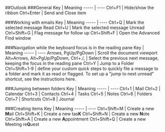 ##Outlook
###General
Key  | Meaning
-----  | ----
Ctrl+F1  | Hide/show the ribbon
Ctrl+Enter  | Send and Close item
 
###Working with emails
Key  | Meaning
-----  | ----
Ctrl+Q  | Mark the selected message Read
Ctrl+U  | Mark the selected message Unread
Ctrl+Shift+G  | Flag message for follow up
Ctrl+Shift+F  | Open the Advanced Find window
 
###Navigation while the keyboard focus is in the reading pane
Key  | Meaning
-----  | ----
Arrows, PgUp/PgDown  | Scroll the document viewport
Alt+Arrows, Alt+PgUp/PgDown, Ctrl+./,  | Select the previous next message, keeping the focus in the reading pane
Ctrl+Y  | Jump to a Folder
Ctrl+Shift+1-9  | define your custom quick steps to quickly file a message to a folder and mark it as read or flagged.
To set up a "jump to next unread" shortcut, see the instructions here.
 
###Jumping between folders
Key  | Meaning
-----  | ----
Ctrl+1  | Mail
Ctrl+2  | Calendar
Ctrl+3  | Contacts
Ctrl+4  | Tasks
Ctrl+5  | Notes
Ctrl+6  | Folders
Ctrl+7  | Shortcuts
Ctrl+8  | Journal
 
###Creating items
Key  | Meaning
-----  | ----
Ctrl+Shift+M  | Create a new **M**ail
Ctrl+Shift+K  | Create a new tas**K**
Ctrl+Shift+N  | Create a new **N**ote
Ctrl+Shift+A  | Create a new **A**ppointment
Ctrl+Shift+Q  | Create a new Meeting re**Q**uest
